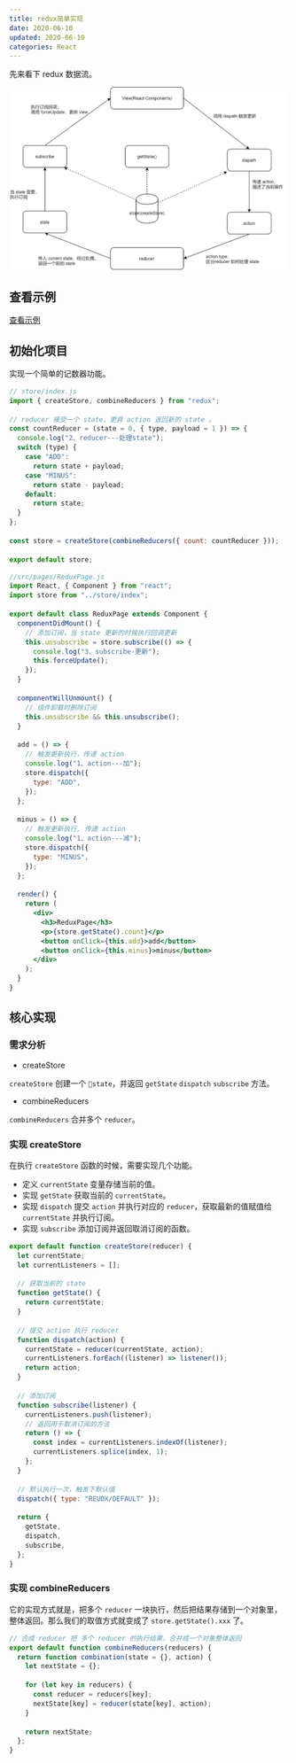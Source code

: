 ```yaml
---
title: redux简单实现
date: 2020-06-10
updated: 2020-06-10
categories: React
---
```


先来看下 redux 数据流。

![](../Map/React/redux数据流.png)

## 查看示例

[查看示例](https://github.com/haiweilian/laboratory/tree/master/React/redux-simple-imp)

## 初始化项目

实现一个简单的记数器功能。

```js
// store/index.js
import { createStore, combineReducers } from "redux";

// reducer 接受一个 state，更具 action 返回新的 state 。
const countReducer = (state = 0, { type, payload = 1 }) => {
  console.log("2、reducer---处理state");
  switch (type) {
    case "ADD":
      return state + payload;
    case "MINUS":
      return state - payload;
    default:
      return state;
  }
};

const store = createStore(combineReducers({ count: countReducer }));

export default store;
```

```jsx
//src/pages/ReduxPage.js
import React, { Component } from "react";
import store from "../store/index";

export default class ReduxPage extends Component {
  componentDidMount() {
    // 添加订阅，当 state 更新的时候执行回调更新
    this.unsubscribe = store.subscribe(() => {
      console.log("3、subscribe-更新");
      this.forceUpdate();
    });
  }

  componentWillUnmount() {
    // 组件卸载时删除订阅
    this.unsubscribe && this.unsubscribe();
  }

  add = () => {
    // 触发更新执行，传递 action
    console.log("1、action---加");
    store.dispatch({
      type: "ADD",
    });
  };

  minus = () => {
    // 触发更新执行, 传递 action
    console.log("1、action---减");
    store.dispatch({
      type: "MINUS",
    });
  };

  render() {
    return (
      <div>
        <h3>ReduxPage</h3>
        <p>{store.getState().count}</p>
        <button onClick={this.add}>add</button>
        <button onClick={this.minus}>minus</button>
      </div>
    );
  }
}
```

## 核心实现

### 需求分析

- createStore

`createStore` 创建一个 `state`，并返回 `getState` `dispatch` `subscribe` 方法。

- combineReducers

`combineReducers` 合并多个 `reducer`。

### 实现 createStore

在执行 `createStore` 函数的时候，需要实现几个功能。

- 定义 `currentState` 变量存储当前的值。
- 实现 `getState` 获取当前的 `currentState`。
- 实现 `dispatch` 提交 `action` 并执行对应的 `reducer`，获取最新的值赋值给 `currentState` 并执行订阅。
- 实现 `subscribe` 添加订阅并返回取消订阅的函数。

```js
export default function createStore(reducer) {
  let currentState;
  let currentListeners = [];

  // 获取当前的 state
  function getState() {
    return currentState;
  }

  // 提交 action 执行 reducer
  function dispatch(action) {
    currentState = reducer(currentState, action);
    currentListeners.forEach((listener) => listener());
    return action;
  }

  // 添加订阅
  function subscribe(listener) {
    currentListeners.push(listener);
    // 返回用于取消订阅的方法
    return () => {
      const index = currentListeners.indexOf(listener);
      currentListeners.splice(index, 1);
    };
  }

  // 默认执行一次，触发下默认值
  dispatch({ type: "REUDX/DEFAULT" });

  return {
    getState,
    dispatch,
    subscribe,
  };
}
```

### 实现 combineReducers

它的实现方式就是，把多个 `reducer` 一块执行，然后把结果存储到一个对象里，整体返回。那么我们的取值方式就变成了 `store.getState().xxx` 了。

```js
// 合成 reducer 把 多个 reducer 的执行结果，合并成一个对象整体返回
export default function combineReducers(reducers) {
  return function combination(state = {}, action) {
    let nextState = {};

    for (let key in reducers) {
      const reducer = reducers[key];
      nextState[key] = reducer(state[key], action);
    }

    return nextState;
  };
}
```
